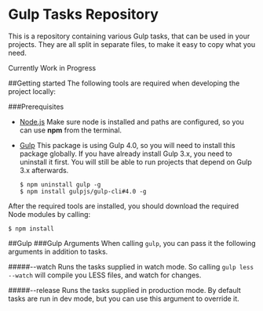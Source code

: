 Gulp Tasks Repository
=====================
This is a repository containing various Gulp tasks, that can be used in your projects.
They are all split in separate files, to make it easy to copy what you need.

Currently Work in Progress

##Getting started
The following tools are required when developing the project locally:

###Prerequisites
* [Node.js](http://nodejs.org/ "Node")
  Make sure node is installed and paths are configured, so you can use **npm** from the terminal.

* [Gulp](https://github.com/gulpjs/gulp "Gulp")
  This package is using Gulp 4.0, so you will need to install this package globally. If you have already install Gulp 3.x, you need to uninstall it first. You will still be able to run projects that depend on Gulp 3.x afterwards.

	```
	$ npm uninstall gulp -g
	$ npm install gulpjs/gulp-cli#4.0 -g
	```

After the required tools are installed, you should download the required Node modules by calling:

```
$ npm install
```

##Gulp
###Gulp Arguments
When calling `gulp`, you can pass it the following arguments in addition to tasks.

#####--watch
Runs the tasks supplied in watch mode. So calling `gulp less --watch` will compile you LESS files, and watch for changes.

#####--release
Runs the tasks supplied in production mode. By default tasks are run in dev mode, but you can use this argument to override it.